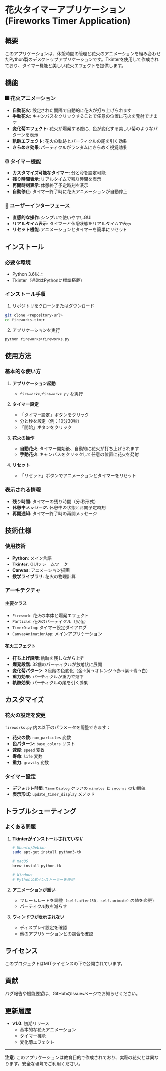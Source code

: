 # 花火タイマーアプリケーション (Fireworks Timer Application)

## 概要

このアプリケーションは、休憩時間の管理と花火のアニメーションを組み合わせたPython製のデスクトップアプリケーションです。Tkinterを使用して作成されており、タイマー機能と美しい花火エフェクトを提供します。

## 機能

### 🎆 花火アニメーション
- **自動花火**: 設定された間隔で自動的に花火が打ち上げられます
- **手動花火**: キャンバスをクリックすることで任意の位置に花火を発射できます
- **変化菊エフェクト**: 花火が爆発する際に、色が変化する美しい菊のようなパターンを表示
- **軌跡エフェクト**: 花火の軌跡とパーティクルの尾を引く効果
- **きらめき効果**: パーティクルがランダムにきらめく視覚効果

### ⏰ タイマー機能
- **カスタマイズ可能なタイマー**: 分と秒を設定可能
- **残り時間表示**: リアルタイムで残り時間を表示
- **再開時刻表示**: 休憩終了予定時刻を表示
- **自動停止**: タイマー終了時に花火アニメーションが自動停止

### 🎨 ユーザーインターフェース
- **直感的な操作**: シンプルで使いやすいGUI
- **リアルタイム表示**: タイマーと休憩状態をリアルタイムで表示
- **リセット機能**: アニメーションとタイマーを簡単にリセット

## インストール

### 必要な環境
- Python 3.6以上
- Tkinter（通常はPythonに標準搭載）

### インストール手順

1. リポジトリをクローンまたはダウンロード
```bash
git clone <repository-url>
cd fireworks-timer
```

2. アプリケーションを実行
```bash
python fireworks/fireworks.py
```

## 使用方法

### 基本的な使い方

1. **アプリケーション起動**
   - `fireworks/fireworks.py` を実行

2. **タイマー設定**
   - 「タイマー設定」ボタンをクリック
   - 分と秒を設定（例：10分30秒）
   - 「開始」ボタンをクリック

3. **花火の操作**
   - **自動花火**: タイマー開始後、自動的に花火が打ち上げられます
   - **手動花火**: キャンバスをクリックして任意の位置に花火を発射

4. **リセット**
   - 「リセット」ボタンでアニメーションとタイマーをリセット

### 表示される情報

- **残り時間**: タイマーの残り時間（分:秒形式）
- **休憩中メッセージ**: 休憩中の状態と再開予定時刻
- **再開通知**: タイマー終了時の再開メッセージ

## 技術仕様

### 使用技術
- **Python**: メイン言語
- **Tkinter**: GUIフレームワーク
- **Canvas**: アニメーション描画
- **数学ライブラリ**: 花火の物理計算

### アーキテクチャ

#### 主要クラス
- `Firework`: 花火の本体と爆発エフェクト
- `Particle`: 花火のパーティクル（火花）
- `TimerDialog`: タイマー設定ダイアログ
- `CanvasAnimationApp`: メインアプリケーション

#### 花火エフェクト
- **打ち上げ段階**: 軌跡を残しながら上昇
- **爆発段階**: 32個のパーティクルが放射状に展開
- **変化菊パターン**: 3段階の色変化（金→黄→オレンジ→赤→紫→青→白）
- **重力効果**: パーティクルが重力で落下
- **軌跡効果**: パーティクルの尾を引く効果

## カスタマイズ

### 花火の設定を変更
`fireworks.py` 内の以下のパラメータを調整できます：

- **花火の数**: `num_particles` 変数
- **色パターン**: `base_colors` リスト
- **速度**: `speed` 変数
- **寿命**: `life` 変数
- **重力**: `gravity` 変数

### タイマー設定
- **デフォルト時間**: `TimerDialog` クラスの `minutes` と `seconds` の初期値
- **表示形式**: `update_timer_display` メソッド

## トラブルシューティング

### よくある問題

1. **Tkinterがインストールされていない**
   ```bash
   # Ubuntu/Debian
   sudo apt-get install python3-tk
   
   # macOS
   brew install python-tk
   
   # Windows
   # Python公式インストーラーを使用
   ```

2. **アニメーションが重い**
   - フレームレートを調整（`self.after(50, self.animate)` の値を変更）
   - パーティクル数を減らす

3. **ウィンドウが表示されない**
   - ディスプレイ設定を確認
   - 他のアプリケーションとの競合を確認

## ライセンス

このプロジェクトはMITライセンスの下で公開されています。

## 貢献

バグ報告や機能要望は、GitHubのIssuesページでお知らせください。

## 更新履歴

- **v1.0**: 初期リリース
  - 基本的な花火アニメーション
  - タイマー機能
  - 変化菊エフェクト

---

**注意**: このアプリケーションは教育目的で作成されており、実際の花火とは異なります。安全な環境でご利用ください。 